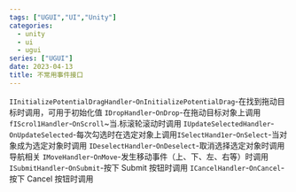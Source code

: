```yaml
---
tags: ["UGUI","UI","Unity"]
categories:
  - unity
  - ui
  - ugui
series: ["UGUI"]
date: 2023-04-13
title: 不常用事件接口 
---
```


`IInitializePotentialDragHandler`-`OnInitializePotentialDrag`-在找到拖动目标时调用，可用于初始化值
`IDropHandler`-`OnDrop`-在拖动目标对象上调用 
`fIScrol1Handler`-`OnScroll`~当.标滚轮滚动时调用
`IUpdateSelectedHandler`-`OnUpdateSelected`-每次勾选时在选定对象上调用`ISelectHand1er`-`OnSelect`-当对象成为选定对象时调用
`IDeselectHandler`-`OnDeselect`-取消选择选定对象时调用导航相关
`IMoveHandler`-`OnMove`-发生移动事件（上、下、左、右等）时调用`ISubmitHandler`-`OnSubmit`-按下 Submit 按钮时调用
`ICancelHandler`-`OnCancel`-按下 Cancel 按钮时调用
